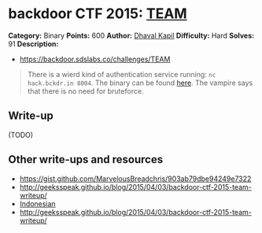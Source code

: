 # backdoor CTF 2015: [TEAM](https://backdoor.sdslabs.co/challenges/TEAM)

**Category:** Binary
**Points:** 600
**Author:** [Dhaval Kapil](https://backdoor.sdslabs.co/users/vampire)
**Difficulty:** Hard
**Solves:** 91
**Description:** 

* <https://backdoor.sdslabs.co/challenges/TEAM>

> There is a wierd kind of authentication service running: `nc hack.bckdr.in 8004`. The binary can be found [here](http://hack.bckdr.in/TEAM/team). The vampire says that there is no need for bruteforce.

## Write-up

(TODO)

## Other write-ups and resources

* <https://gist.github.com/MarvelousBreadchris/903ab79dbe94249e7322>
* <http://geeksspeak.github.io/blog/2015/04/03/backdoor-ctf-2015-team-writeup/>
* [Indonesian](https://docs.google.com/document/d/1427fpB7LJLpzS1-QDAmTRMP-VvSmHASPDmUmvndYlmU/edit)
* <http://geeksspeak.github.io/blog/2015/04/03/backdoor-ctf-2015-team-writeup/>
